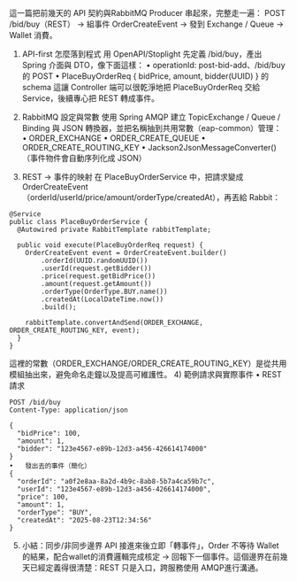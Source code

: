 這一篇把前幾天的 API 契約與RabbitMQ Producer 串起來，完整走一遍：
POST /bid/buy（REST） → 組事件 OrderCreateEvent → 發到 Exchange / Queue → Wallet 消費。
1) API-first 怎麼落到程式
用 OpenAPI/Stoplight 先定義 /bid/buy，產出 Spring 介面與 DTO，像下面這樣： 
•	operationId: post-bid-add、/bid/buy 的 POST
•	PlaceBuyOrderReq { bidPrice, amount, bidder(UUID) } 的 schema
這讓 Controller 端可以很乾淨地把 PlaceBuyOrderReq 交給 Service，後續專心把 REST 轉成事件。

2) RabbitMQ 設定與常數
使用 Spring AMQP 建立 TopicExchange / Queue / Binding 與 JSON 轉換器，並把名稱抽到共用常數（eap-common）管理： 
•	ORDER_EXCHANGE
•	ORDER_CREATE_QUEUE
•	ORDER_CREATE_ROUTING_KEY
•	Jackson2JsonMessageConverter()（事件物件會自動序列化成 JSON）
3) REST → 事件的映射
在 PlaceBuyOrderService 中，把請求變成 OrderCreateEvent（orderId/userId/price/amount/orderType/createdAt），再丟給 Rabbit： 
```
@Service
public class PlaceBuyOrderService {
  @Autowired private RabbitTemplate rabbitTemplate;

  public void execute(PlaceBuyOrderReq request) {
    OrderCreateEvent event = OrderCreateEvent.builder()
        .orderId(UUID.randomUUID())
        .userId(request.getBidder())
        .price(request.getBidPrice())
        .amount(request.getAmount())
        .orderType(OrderType.BUY.name())
        .createdAt(LocalDateTime.now())
        .build();

    rabbitTemplate.convertAndSend(ORDER_EXCHANGE, ORDER_CREATE_ROUTING_KEY, event);
  }
}
```
這裡的常數（ORDER_EXCHANGE/ORDER_CREATE_ROUTING_KEY）是從共用模組抽出來，避免命名走鐘以及提高可維護性。
4) 範例請求與實際事件
•	REST 請求
```
POST /bid/buy
Content-Type: application/json

{
  "bidPrice": 100,
  "amount": 1,
  "bidder": "123e4567-e89b-12d3-a456-426614174000"
}
•	發出去的事件（簡化）
{
  "orderId": "a0f2e8aa-8a2d-4b9c-8ab8-5b7a4ca59b7c",
  "userId": "123e4567-e89b-12d3-a456-426614174000",
  "price": 100,
  "amount": 1,
  "orderType": "BUY",
  "createdAt": "2025-08-23T12:34:56"
}
```
5) 小結：同步/非同步邊界
API 接進來後立即「轉事件」，Order 不等待 Wallet 的結果，配合wallet的消費邏輯完成核定 → 回報下一個事件。這個邊界在前幾天已經定義得很清楚：REST 只是入口，跨服務使用 AMQP進行溝通。
